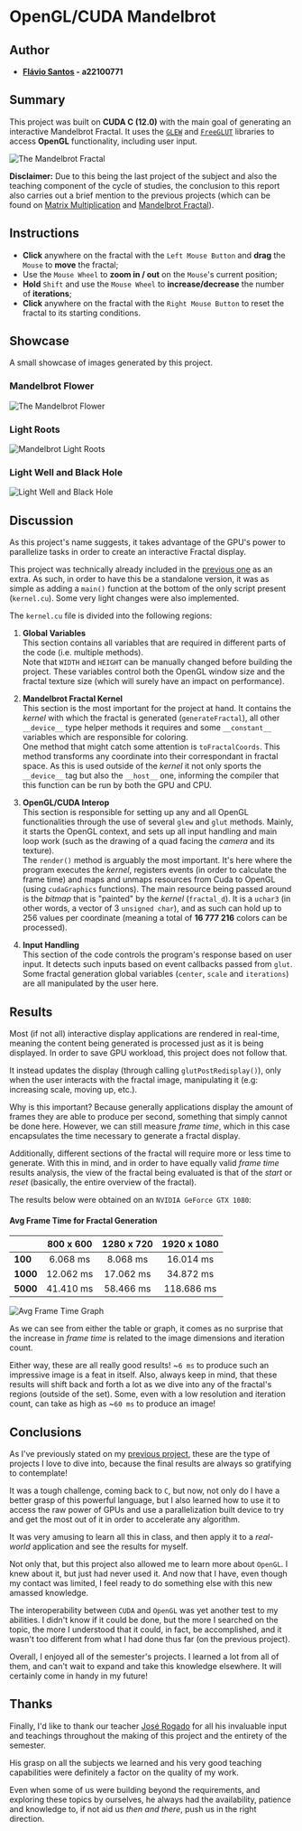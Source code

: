 # **OpenGL/CUDA Mandelbrot**

## Author

- **[Flávio Santos](https://github.com/fs000) - a22100771**

## Summary

This project was built on **CUDA C (12.0)** with the main goal of generating an interactive Mandelbrot Fractal.
It uses the [`GLEW`](https://glew.sourceforge.net/) and [`FreeGLUT`](https://freeglut.sourceforge.net/) 
libraries to access **OpenGL** functionality, including user input.

![The Mandelbrot Fractal](/images/fractal/mandelbrot_set.png)

**Disclaimer:** Due to this being the last project of the subject and also the teaching component of the 
cycle of studies, the conclusion to this report also carries out a brief mention to the previous projects 
(which can be found on [Matrix Multiplication](https://github.com/fs000/MatrixMultiplication) and 
[Mandelbrot Fractal](https://github.com/fs000/Mandelbrot-Fractal)).

## Instructions

- **Click** anywhere on the fractal with the `Left Mouse Button` and **drag** the `Mouse` to **move** the fractal;
- Use the `Mouse Wheel` to **zoom in / out** on the `Mouse`'s current position;
- **Hold** `Shift` and use the `Mouse Wheel` to **increase/decrease** the number of **iterations**;
- **Click** anywhere on the fractal with the `Right Mouse Button` to reset the fractal to its starting conditions.

## Showcase

A small showcase of images generated by this project.

### Mandelbrot Flower
![The Mandelbrot Flower](/images/fractal/fractal1.png)

### Light Roots
![Mandelbrot Light Roots](/images/fractal/fractal2.png)

### Light Well and Black Hole
![Light Well and Black Hole](/images/fractal/fractal3.png)

## Discussion

As this project's name suggests, it takes advantage of the GPU's power to parallelize tasks in order to 
create an interactive Fractal display.

This project was technically already included in the [previous one](https://github.com/fs000/Mandelbrot-Fractal) 
as an extra. As such, in order to have this be a standalone version, it was as simple as adding a `main()` function 
at the bottom of the only script present (`kernel.cu`). Some very light changes were also implemented.

The `kernel.cu` file is divided into the following regions:

1. **Global Variables**  
 This section contains all variables that are required in different parts of the code (i.e. multiple methods).  
 Note that `WIDTH` and `HEIGHT` can be manually changed before building the project. These variables control 
 both the OpenGL window size and the fractal texture size (which will surely have an impact on performance).

2. **Mandelbrot Fractal Kernel**  
 This section is the most important for the project at hand. It contains the *kernel* with which the fractal 
 is generated (`generateFractal`), all other `__device__` type helper methods it requires and some `__constant__` 
 variables which are responsible for coloring.  
 One method that might catch some attention is `toFractalCoords`. This method transforms any coordinate into 
 their correspondant in fractal space. As this is used outside of the *kernel* it not only sports the `__device__` 
 tag but also the `__host__` one, informing the compiler that this function can be run by both the GPU and CPU.

3. **OpenGL/CUDA Interop**  
 This section is responsible for setting up any and all OpenGL functionalities through the use of several `glew`
 and `glut` methods. Mainly, it starts the OpenGL context, and sets up all input handling and main loop work
 (such as the drawing of a quad facing the *camera* and its texture).  
 The `render()` method is arguably the most important. It's here where the program executes the *kernel*,
 registers events (in order to calculate the frame time) and maps and unmaps resources from Cuda to OpenGL
 (using `cudaGraphics` functions). The main resource being passed around is the *bitmap* that is "painted" by
 the *kernel* (`fractal_d`). It is a `uchar3` (in other words, a vector of 3 `unsigned char`), and as such can
 hold up to 256 values per coordinate (meaning a total of **16 777 216** colors can be processed).

4. **Input Handling**  
 This section of the code controls the program's response based on user input. It detects such inputs based on event 
 callbacks passed from `glut`.  
 Some fractal generation global variables (`center`, `scale` and `iterations`) are all manipulated by the user here.

## Results

Most (if not all) interactive display applications are rendered in real-time, meaning the content being generated is 
processed just as it is being displayed. In order to save GPU workload, this project does not follow that.

It instead updates the display (through calling `glutPostRedisplay()`), only when the user interacts with the fractal 
image, manipulating it (e.g: increasing scale, moving up, etc.).

Why is this important? Because generally applications display the amount of frames they are able to produce per second, 
something that simply cannot be done here. However, we can still measure *frame time*, which in this case encapsulates 
the time necessary to generate a fractal display.

Additionally, different sections of the fractal will require more or less time to generate. With this in mind, and in 
order to have equally valid *frame time* results analysis, the view of the fractal being evaluated is that of the 
*start* or *reset* (basically, the entire overview of the fractal).

The results below were obtained on an `NVIDIA GeForce GTX 1080`:

#### Avg Frame Time for Fractal Generation
|          |  800 x 600  |  1280 x 720  |   1920 x 1080  |
| :------- | :---------: | :----------: | :------------: |
| **100**  |   6.068 ms  |    8.068 ms  |    16.014 ms   |
| **1000** |  12.062 ms  |   17.062 ms  |    34.872 ms   |
| **5000** |  41.410 ms  |   58.466 ms  |   118.686 ms   |

![Avg Frame Time Graph](/images/graphs/avg_time.svg)

As we can see from either the table or graph, it comes as no surprise that the increase in *frame time* is related 
to the image dimensions and iteration count. 

Either way, these are all really good results! ~`6 ms` to produce such an impressive image is a feat in itself.
Also, always keep in mind, that these results will shift back and forth a lot as we dive into any of the fractal's 
regions (outside of the set). Some, even with a low resolution and iteration count, can take as high as ~`60 ms` to 
produce an image! 

## Conclusions

As I've previously stated on my [previous project](https://github.com/fs000/Mandelbrot-Fractal), these are the type 
of projects I love to dive into, because the final results are always so gratifying to contemplate!

It was a tough challenge, coming back to `C`, but now, not only do I have a better grasp of this powerful language, 
but I also learned how to use it to access the raw power of GPUs and use a parallelization built device to try and 
get the most out of it in order to accelerate any algorithm.

It was very amusing to learn all this in class, and then apply it to a *real-world* application and see the results for myself.

Not only that, but this project also allowed me to learn more about `OpenGL`. I knew about it, but just had never 
used it. And now that I have, even though my contact was limited, I feel ready to do something else with this new amassed knowledge.

The interoperability between `CUDA` and `OpenGL` was yet another test to my abilities. I didn't know if it could be done, 
but the more I searched on the topic, the more I understood that it could, in fact, be accomplished, and it wasn't too 
different from what I had done thus far (on the previous project).

Overall, I enjoyed all of the semester's projects. I learned a lot from all of them, and can't wait to expand and take 
this knowledge elsewhere. It will certainly come in handy in my future!

## Thanks

Finally, I'd like to thank our teacher [José Rogado](https://github.com/jrogado) for all his invaluable input and teachings 
throughout the making of this project and the entirety of the semester.

His grasp on all the subjects we learned and his very good teaching capabilities were definitely a factor on the quality of my work.

Even when some of us were building beyond the requirements, and exploring these topics by ourselves, he always had the availability, 
patience and knowledge to, if not aid us *then and there*, push us in the right direction.

